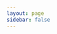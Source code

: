 ```yaml
---
layout: page
sidebar: false
---
```


<script setup>
import {
  VPTeamPage,
  VPTeamPageTitle,
  VPTeamMembers
} from 'vitepress/theme'

const members = [
  {
    //avatar: 'https://github.com/oddgeih-ntnu.png',
    avatar: 'https://backends.it.ntnu.no/user-profile-service/rest/files/8ec5302d-5836-37db-b9ac-942e6288d869',
    name: 'Oddgeir Lingaas Holmen',
    title: 'CEO',
    links: [
      { icon: 'github', link: 'https://github.com/oddgeih-ntnu' },
    ]
  },
  {
    //avatar: 'https://github.com/tommentnu.png',
    avatar: 'https://yt3.googleusercontent.com/ytc/AL5GRJWCXIGqWNDtr7y9pFGHrnH7KfBS_0s-DIKi3nxGyg=s88-c-k-c0x00ffffff-no-rj',
    name: 'Tom-Erik Røberg',
    title: 'CTO',
    links: [
      { icon: 'github', link: 'https://github.com/tommentnu' },
    ]
  },
  {
    avatar: 'https://github.com/matuskosut.png',
    name: 'Matus Kosut',
    title: 'Head of Product Development',
    links: [
      { icon: 'github', link: 'https://github.com/matuskosut' },
      //{ icon: 'twitter', link: 'https://twitter.com/matuskosut' }
    ]
  },
  {
    avatar: 'https://media.licdn.com/dms/image/C4D03AQHhugVsJC3trg/profile-displayphoto-shrink_100_100/0/1635694056251?e=1680134400&v=beta&t=mZ299IROTLXRQaxGh1UzwEwheYrRTz7XKbKZkccuGlI',
    name: 'Qussay Qhazeia',
    title: 'Compliance Officer',
    //links: [
    //  { icon: 'github', link: 'https://github.com/JakubNTNU' },
    //]
  },
  {
    avatar: 'https://github.com/signe-cloud.png',
    name: 'Signe Elisabeth Åsberg',
    title: 'Research Advisor',
    links: [
      { icon: 'github', link: 'https://github.com/signe-cloud' },
    ]
  },
  {
    avatar: 'https://media.licdn.com/dms/image/C4D03AQEbH8dkX2Iskg/profile-displayphoto-shrink_100_100/0/1629879083163?e=1680134400&v=beta&t=Tk3bV8P_XtVu1zNOVwaK66Te6HGRA0MV52lZ1ivwlQE',
    //avatar: 'https://github.com/JakubNTNU.png',
    name: 'Jakub Hudak',
    title: 'Engineer',
    links: [
      { icon: 'github', link: 'https://github.com/JakubNTNU' },
    ]
  },
]
</script>

<VPTeamPage>
  <VPTeamPageTitle>
    <template #title>
      Our Team
    </template>
    <template #lead>
      Your experiences in HUNT Cloud are shaped and molded by a small team of scientific instrument makers located at NTNU, Norway.<br><br>Our team consist of five full time employees with a background from medicine, biology, management systems, signal processing and computer science. We collaborate closely on most of our activities, although for clarity, here is a short description of our main responsibility areas.
    </template>
  </VPTeamPageTitle>
  <VPTeamMembers
    :members="members"
  />
</VPTeamPage>
